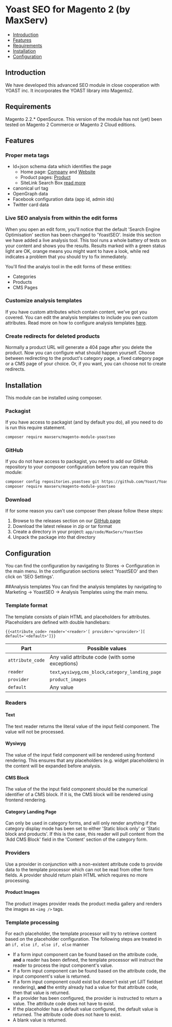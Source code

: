 # Yoast SEO for Magento 2 (by MaxServ)

- [Introduction](##.Introduction)
- [Features](##.Features)
- [Requirements](##.Requirements)
- [Installation](##.Installation)
- [Configuration](##.Configuration)

## Introduction
We have developed this advanced SEO module in close cooperation with YOAST inc. 
It incorporates the YOAST library into Magento2.

## Requirements
Magento 2.2.* OpenSource. 
This version of the module has not (yet) been tested on Magento 2 Commerce or Magento 2 Cloud editions.

## Features
### Proper meta tags
- ld+json schema data which identifies the page
    - Home page: [Company](https://schema.org/Corporation) and [Website](https://schema.org/WebSite)
    - Product pages: [Product](https://schema.org/Product)
    - SiteLink Search Box [read more](https://developers.google.com/search/docs/guides/enhance-site#add-a-sitelinks-searchbox-for-your-site)
- canonical url tag
- OpenGraph data
- Facebook configuration data (app id, admin ids)
- Twitter card data

### Live SEO analysis from within the edit forms
When you open an edit form, you'll notice that the default 'Search Engine Optimisation' section has been changed to 'YoastSEO'.
Inside this section we have added a live analysis tool. 
This tool runs a whole battery of tests on your content and shows you the results.
Results marked with a green status light are OK, 
orange means you might want to have a look, 
while red indicates a problem that you should try to fix immediately.

You'll find the analyis tool in the edit forms of these entities:
- Categories
- Products
- CMS Pages

### Customize analysis templates
If you have custom attributes which contain content, we've got you covered.
You can edit the analysis templates to include you own custom attributes.
Read more on how to configure analysis templates [here](##analysis-templates).

### Create redirects for deleted products
Normally a product URL will generate a 404 page after you delete the product.
Now you can configure what should happen yourself. 
Choose between redirecting to the product's category page, 
a fixed category page or a CMS page of your choice.
Or, if you want, you can choose not to create redirects.

## Installation
This module can be installed using composer. 

### Packagist
If you have access to packagist (and by default you do), all you need to do is run this require statement.
```bash
composer require maxserv/magento-module-yoastseo
```

### GitHub
If you do not have access to packagist, 
you need to add our GitHub repository to your composer configuration before you can require this module:
```bash
composer config repositories.yoastseo git https://github.com/Yoast/Yoast-SEO-for-Magento2
composer require maxserv/magento-module-yoastseo
```

### Download
If for some reason you can't use composer then please follow these steps:
1. Browse to the releases section on our [GitHub page](https://github.com/Yoast/magento-seo/releases)
2. Download the latest release in zip or tar format
3. Create a directory in your project: ```app/code/MaxServ/YoastSeo```
4. Unpack the package into that directory

## Configuration
You can find the configuration by navigating to Stores -> Configuration in the main menu. 
In the configuration sections select 'YoastSEO' and then click on 'SEO Settings'.

##Analysis templates
You can find the analysis templates by navigating to Marketing -> YoastSEO -> Analysis Templates using the main menu.

### Template format
The template consists of plain HTML and placeholders for attributes. 
Placeholders are defined with double handlebars:
```
{{<attribute_code> reader='<reader>'[ provider='<provider>'][ default='<default>']}}
```

|Part|Possible values|
|---|---|
|```attribute_code```|Any valid attribute code (with some exceptions)|
|```reader```|```text```,```wysiwyg```,```cms_block```,```category_landing_page```|
|```provider```|```product_images```|
|```default```|Any value|

### Readers
#### Text
The text reader returns the literal value of the input field component. 
The value will not be processed.

#### Wysiwyg
The value of the input field component will be rendered using frontend rendering.
This ensures that any placeholders (e.g. widget placeholders) in the content will
be expanded before analysis.

#### CMS Block
The value of the the input field component should be the numerical identifier of a CMS block.
If it is, the CMS block will be rendered using frontend rendering.

#### Category Landing Page
Can only be used in category forms,
and will only render anything if the category display mode has been set to either 
'Static block only' or 'Static block and products'.
If this is the case, this reader will pull content from the 'Add CMS Block' field in the 'Content' section of the category form. 

### Providers
Use a provider in conjunction with a non-existent attribute code to provide data to the template processor
which can not be read from other form fields. A provider should return plain HTML which requires no more processing. 

#### Product Images 
The product images provider reads the product media gallery and renders the images as ```<img />``` tags.

### Template processing 
For each placeholder, the template processor will try to retrieve content based on the placeholder configuration. 
The following steps are treated in an ```if, else if, else if, else``` manner

- If a form input component can be found based on the attribute code, **and** a reader has been defined, 
the template processor will instruct the reader to process the input component's value.
- If a form input component can be found based on the attribute code, the input component's value is returned.
- If a form input component could exist but doesn't exist yet (JIT fieldset rendering), 
**and** the entity already had a value for that attribute code, then that value is returned.
- If a provider has been configured, the provider is instructed to return a value. The attribute code does not have to exist.
- If the placeholder has a default value configured, the default value is returned. The attribute code does not have to exist.
- A blank value is returned.
